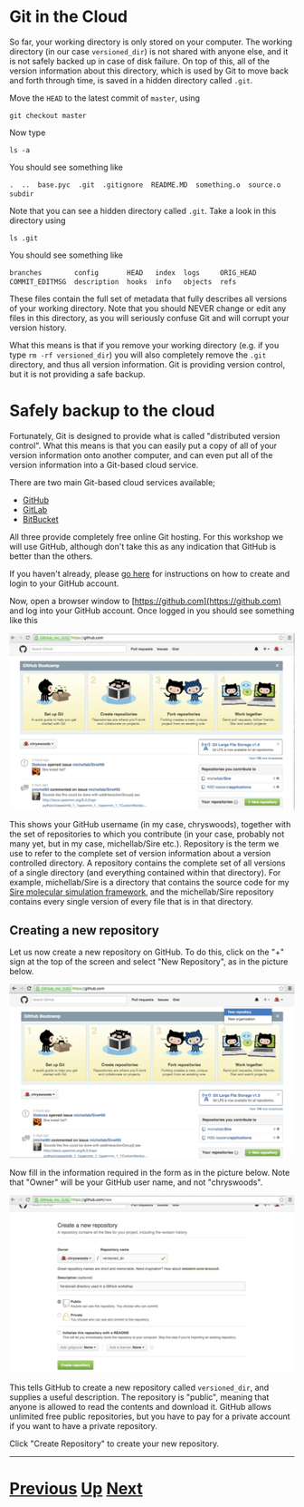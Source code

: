 # Git in the Cloud

So far, your working directory is only stored on your computer.
The working directory (in our case `versioned_dir`)
is not shared with anyone else, and it is not safely backed up in case
of disk failure. On top of this, all of the version information about
this directory, which is used by Git to move back and forth through
time, is saved in a hidden directory called `.git`.

Move the `HEAD` to the latest commit of `master`, using

```
git checkout master
```

Now type

```
ls -a
```

You should see something like

```
.  ..  base.pyc  .git  .gitignore  README.MD  something.o  source.o  subdir
```

Note that you can see a hidden directory called `.git`. Take a look in this
directory using

```
ls .git
```

You should see something like

```
branches        config       HEAD   index  logs     ORIG_HEAD
COMMIT_EDITMSG  description  hooks  info   objects  refs
```

These files contain the full set of metadata that fully describes all
versions of your working directory. Note that you should NEVER change or
edit any files in this directory, as you will seriously confuse Git and
will corrupt your version history.

What this means is that if you remove your working directory
(e.g. if you type `rm -rf versioned_dir`) you will also completely
remove the `.git` directory, and thus all version information. 
Git is providing version control, but it is 
not providing a safe backup.

# Safely backup to the cloud

Fortunately, Git is designed to provide what is called "distributed
version control". What this means is that you can easily put a copy
of all of your version information onto another computer, and can
even put all of the version information into a Git-based cloud service.

There are two main Git-based cloud services available;

* [GitHub](https://github.com)
* [GitLab](https://gitlab.com)
* [BitBucket](https://bitbucket.org)

All three provide completely free online Git hosting.
For this workshop we will use GitHub, although don't take this
as any indication that GitHub is better than the others.

If you haven't already, please [go here](github_register.md) for instructions
on how to create and login to your GitHub account.

Now, open a browser window to [https://github.com](https://github.com) and 
log into your GitHub account. Once logged in you should see something
like this

![Image showing GitHub logged in home page](github_home.jpg)

This shows your GitHub username (in my case, chryswoods), together with
the set of repositories to which you contribute (in your case, probably 
not many yet, but in my case, michellab/Sire etc.). Repository is the
term we use to refer to the complete set of version information about
a version controlled directory. A repository contains the complete set
of all versions of a single directory (and everything contained within
that directory). For example, michellab/Sire is a directory that contains
the source code for my [Sire molecular simulation framework](http://siremol.org),
and the michellab/Sire repository contains every single version of every
file that is in that directory.

## Creating a new repository

Let us now create a new repository on GitHub. To do this, click on the 
"+" sign at the top of the screen and select "New Repository", as in the
picture below.

![Image showing GitHub new repository button](github_newrepo.jpg)

Now fill in the information required in the form as in the picture below.
Note that "Owner" will be your GitHub user name, and not "chryswoods".

![Image showing how to create a new repository](github_createrepo.jpg)

This tells GitHub to create a new repository called `versioned_dir`, 
and supplies a useful description. The repository is "public", meaning
that anyone is allowed to read the contents and download it. GitHub allows
unlimited free public repositories, but you have to pay for a private
account if you want to have a private repository.

Click "Create Repository" to create your new repository.

***

# [Previous](subdirs.md) [Up](README.md) [Next](push.md)
